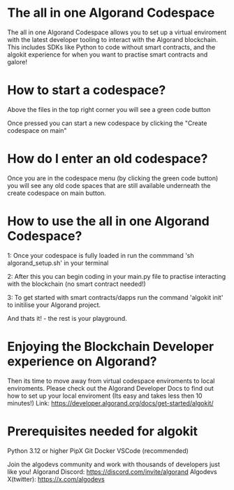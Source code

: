 # The all in one Algorand Codespace
The all in one Algorand Codespace allows you to set up a virtual enviroment with the latest developer tooling to interact with the Algorand blockchain. This includes SDKs like Python to code without smart contracts, and the algokit experience for when you want to practise smart contracts and galore! 

# How to start a codespace?
Above the files in the top right corner you will see a green code button

Once pressed you can start a new codespace by clicking the "Create codespace on main"

# How do I enter an old codespace?
Once you are in the codespace menu (by clicking the green code button) you will see any old code spaces that are still available underneath the create codespace on main button.

# How to use the all in one Algorand Codespace?
1: Once your codespace is fully loaded in run the commmand 'sh algorand_setup.sh' in your terminal

2: After this you can begin coding in your main.py file to practise interacting with the blockchain (no smart contract needed!)

3: To get started with smart contracts/dapps run the command 'algokit init' to initilise your Algorand project.

And thats it! - the rest is your playground. 

# Enjoying the Blockchain Developer experience on Algorand?
Then its time to move away from virtual codespace enviroments to local enviroments. Please check out the Algorand Developer Docs to find out how to set up your local enviroment (Its easy and takes less then 10 minutes!) Link: https://developer.algorand.org/docs/get-started/algokit/

# Prerequisites needed for algokit
Python 3.12 or higher
PipX
Git
Docker
VSCode (recommended)

Join the algodevs community and work with thousands of developers just like you!
Algorand Discord: https://discord.com/invite/algorand
Algodevs X(twitter): https://x.com/algodevs


